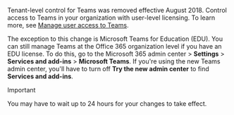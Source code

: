  Tenant-level control for Teams was removed effective August 2018. Control access to Teams in your organization with user-level licensing. To learn more, see [Manage user access to Teams](../user-access.md).

The exception to this change is Microsoft Teams for Education (EDU). You can still manage Teams at the Office 365 organization level if you have an EDU license. To do this, go to the Microsoft 365 admin center > **Settings** > **Services and add-ins** > **Microsoft Teams**. If you're using the new Teams admin center, you'll have to turn off **Try the new admin center** to find **Services and add-ins**. 

> [!IMPORTANT]
> You may have to wait up to 24 hours for your changes to take effect. 
